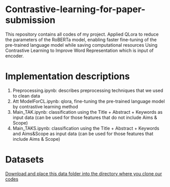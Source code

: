 # Contrastive-learning-for-paper-submission
This repository contains all codes of my project.
Applied QLora to reduce the parameters of the RoBERTa model, enabling faster fine-tuning of the pre-trained language model while saving computational resources
Using Contrastive Learning to Improve Word Representation which is input of encoder.
# Implementation descriptions
1. Preprocessing.ipynb: describes preprocessing techniques that we used to clean data
2. Att ModelForCL.ipynb: qlora, fine-tuning the pre-trained language model by contrastive learning method
3. Main_TAK.ipynb: classification using the Title + Abstract + Keywords as input data (can be used for those features that do not include Aims & Scope)
4. Main_TAKS.ipynb: classification using the Title + Abstract + Keywords and Aims&Scope as input data (can be used for those features that include Aims & Scope)
# Datasets
[Download and place this data folder into the directory where you clone our codes](https://drive.google.com/drive/folders/18h8sm3Q7k8hOEn-9ipCn9_W4d3HNBVbO)
